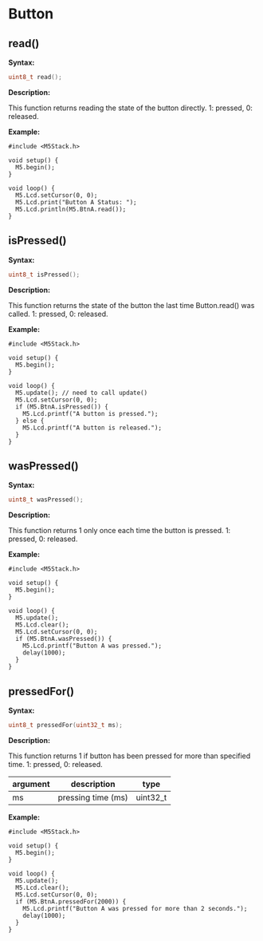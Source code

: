 # Button

## read()

**Syntax:**

```c
uint8_t read();
```


**Description:**

This function returns reading the state of the button directly. 1: pressed, 0: released.

**Example:**

```arduino
#include <M5Stack.h>

void setup() {
  M5.begin();
}

void loop() {
  M5.Lcd.setCursor(0, 0);
  M5.Lcd.print("Button A Status: ");
  M5.Lcd.println(M5.BtnA.read());
}
```

## isPressed()

**Syntax:**

```c
uint8_t isPressed();
```


**Description:**

This function returns the state of the button the last time Button.read() was called. 1: pressed, 0: released.

**Example:**

```arduino
#include <M5Stack.h>

void setup() {
  M5.begin();
}

void loop() {
  M5.update(); // need to call update()
  M5.Lcd.setCursor(0, 0);
  if (M5.BtnA.isPressed()) {
    M5.Lcd.printf("A button is pressed.");
  } else {
    M5.Lcd.printf("A button is released.");
  }
}
```

## wasPressed()

**Syntax:**

```c
uint8_t wasPressed();
```


**Description:**

This function returns 1 only once each time the button is pressed. 1: pressed, 0: released.

**Example:**

```arduino
#include <M5Stack.h>

void setup() {
  M5.begin();
}

void loop() {
  M5.update();
  M5.Lcd.clear();
  M5.Lcd.setCursor(0, 0);
  if (M5.BtnA.wasPressed()) {
    M5.Lcd.printf("Button A was pressed.");
    delay(1000);
  }
}
```

## pressedFor()

**Syntax:**

```c
uint8_t pressedFor(uint32_t ms);
```


**Description:**

This function returns 1 if button has been pressed for more than specified time. 1: pressed, 0: released.

| argument | description | type |
| --- | --- | -- |
| ms | pressing time (ms) | uint32_t |

**Example:**

```arduino
#include <M5Stack.h>

void setup() {
  M5.begin();
}

void loop() {
  M5.update();
  M5.Lcd.clear();
  M5.Lcd.setCursor(0, 0);
  if (M5.BtnA.pressedFor(2000)) {
    M5.Lcd.printf("Button A was pressed for more than 2 seconds.");
    delay(1000);
  }
}
```
